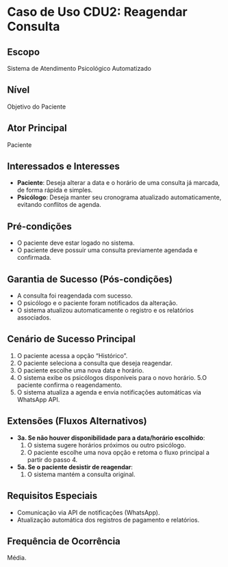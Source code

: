 # Caso de Uso CDU2: Reagendar Consulta

## Escopo

Sistema de Atendimento Psicológico Automatizado

## Nível

Objetivo do Paciente

## Ator Principal

Paciente

## Interessados e Interesses

- **Paciente**: Deseja alterar a data e o horário de uma consulta já marcada, de forma rápida e simples.
- **Psicólogo**: Deseja manter seu cronograma atualizado automaticamente, evitando conflitos de agenda.

## Pré-condições

- O paciente deve estar logado no sistema.
- O paciente deve possuir uma consulta previamente agendada e confirmada.

## Garantia de Sucesso (Pós-condições)

- A consulta foi reagendada com sucesso.
- O psicólogo e o paciente foram notificados da alteração.
- O sistema atualizou automaticamente o registro e os relatórios associados.

## Cenário de Sucesso Principal

 1. O paciente acessa a opção “Histórico”.
 2. O paciente seleciona a consulta que deseja reagendar.
 3. O paciente escolhe uma nova data e horário.
 4. O sistema exibe os psicólogos disponíveis para o novo horário.
 5.O paciente confirma o reagendamento.
 6. O sistema atualiza a agenda e envia notificações automáticas via WhatsApp API.

## Extensões (Fluxos Alternativos)

- **3a. Se não houver disponibilidade para a data/horário escolhido**:
  1. O sistema sugere horários próximos ou outro psicólogo.
  2. O paciente escolhe uma nova opção e retoma o fluxo principal a partir do passo 4.
- **5a. Se o paciente desistir de reagendar**:
  1. O sistema mantém a consulta original.

## Requisitos Especiais

- Comunicação via API de notificações (WhatsApp).
- Atualização automática dos registros de pagamento e relatórios.

## Frequência de Ocorrência

Média.